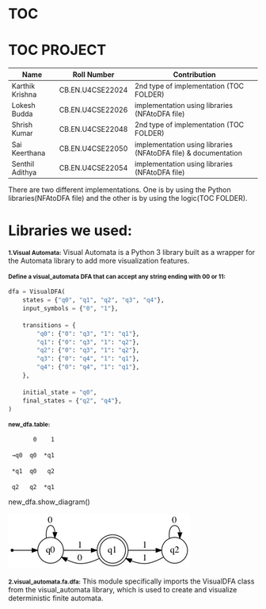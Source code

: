 # TOC
#                                         TOC PROJECT

|      Name          | Roll Number       |   Contribution                                                   |
|--------------------|-------------------|------------------------------------------------------------------|
| Karthik Krishna    | CB.EN.U4CSE22024  |  2nd type of implementation (TOC FOLDER)                         |
| Lokesh Budda       | CB.EN.U4CSE22026  |  implementation using libraries (NFAtoDFA file)                  |
| Shrish Kumar       | CB.EN.U4CSE22048  |  2nd type of implementation (TOC FOLDER)                         |
| Sai Keerthana      | CB.EN.U4CSE22050  |  implementation using libraries (NFAtoDFA file) & documentation  |
| Senthil Adithya    | CB.EN.U4CSE22054  |  implementation using libraries (NFAtoDFA file)                  |


There are two different implementations.
One is by using the Python libraries(NFAtoDFA file) and the other is by using the logic(TOC FOLDER).

# Libraries we used:

<small><strong>1.Visual Automata:</strong></small>
Visual Automata is a Python 3 library built as a wrapper for the Automata library to add more visualization features.

<small><strong>Define a visual_automata DFA that can accept any string ending with 00 or 11:</strong></small>

```python
dfa = VisualDFA(
    states = {"q0", "q1", "q2", "q3", "q4"},
    input_symbols = {"0", "1"},

    transitions = {
        "q0": {"0": "q3", "1": "q1"},
        "q1": {"0": "q3", "1": "q2"},
        "q2": {"0": "q3", "1": "q2"},
        "q3": {"0": "q4", "1": "q1"},
        "q4": {"0": "q4", "1": "q1"},
    },

    initial_state = "q0",
    final_states = {"q2", "q4"},
)
```


<small><strong>new_dfa.table:</strong></small>
```
       0    1

 →q0  q0  *q1

 *q1  q0   q2

 q2   q2  *q1
 ```
new_dfa.show_diagram()

![](https://github.com/LokeshBUD/TOC/blob/main/state.jpeg)

<small><strong>2.visual_automata.fa.dfa:</strong></small>
This module specifically imports the VisualDFA class from the visual_automata library, which is used to create and visualize deterministic finite automata.




